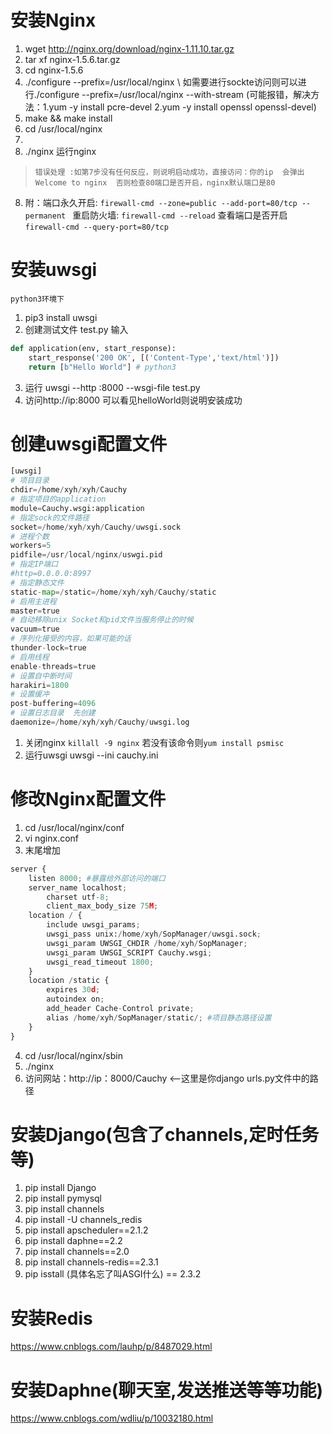 # 安装Nginx
1. wget http://nginx.org/download/nginx-1.11.10.tar.gz
2. tar xf nginx-1.5.6.tar.gz
3. cd nginx-1.5.6
4. ./configure --prefix=/usr/local/nginx \       如需要进行sockte访问则可以进行./configure  --prefix=/usr/local/nginx --with-stream (可能报错，解决方法：1.yum -y install pcre-devel      2.yum -y install openssl openssl-devel)
5. make && make install
6. cd /usr/local/nginx
7. 
8. ./nginx   运行nginx  
> `错误处理 :如第7步没有任何反应，则说明启动成功，直接访问：你的ip  会弹出Welcome to nginx  否则检查80端口是否开启，nginx默认端口是80`
8. 附：端口永久开启: `firewall-cmd --zone=public --add-port=80/tcp --permanent ` 重启防火墙: `firewall-cmd --reload`  查看端口是否开启 `firewall-cmd --query-port=80/tcp`
# 安装uwsgi
`python3环境下`
1. pip3 install uwsgi
2. 创建测试文件 test.py 输入
```python
def application(env, start_response):
    start_response('200 OK', [('Content-Type','text/html')])
    return [b"Hello World"] # python3
```

3. 运行 uwsgi --http :8000 --wsgi-file test.py
4. 访问http://ip:8000 可以看见helloWorld则说明安装成功

# 创建uwsgi配置文件

```python
[uwsgi]
# 项目目录
chdir=/home/xyh/xyh/Cauchy
# 指定项目的application
module=Cauchy.wsgi:application
# 指定sock的文件路径
socket=/home/xyh/xyh/Cauchy/uwsgi.sock
# 进程个数
workers=5
pidfile=/usr/local/nginx/uswgi.pid
# 指定IP端口
#http=0.0.0.0:8997
# 指定静态文件
static-map=/static=/home/xyh/xyh/Cauchy/static
# 启用主进程
master=true
# 自动移除unix Socket和pid文件当服务停止的时候
vacuum=true
# 序列化接受的内容，如果可能的话
thunder-lock=true
# 启用线程
enable-threads=true
# 设置自中断时间
harakiri=1800
# 设置缓冲
post-buffering=4096
# 设置日志目录  先创建
daemonize=/home/xyh/xyh/Cauchy/uwsgi.log
```
1. 关闭nginx `killall -9 nginx`  若没有该命令则`yum install psmisc`
2. 运行uwsgi   uwsgi --ini cauchy.ini
# 修改Nginx配置文件
1. cd /usr/local/nginx/conf
2. vi nginx.conf
3. 末尾增加
```python
server {
    listen 8000; #暴露给外部访问的端口
    server_name localhost;
        charset utf-8;
        client_max_body_size 75M;
    location / {
        include uwsgi_params;
        uwsgi_pass unix:/home/xyh/SopManager/uwsgi.sock;
        uwsgi_param UWSGI_CHDIR /home/xyh/SopManager;
        uwsgi_param UWSGI_SCRIPT Cauchy.wsgi;
        uwsgi_read_timeout 1800;
    }
    location /static {
        expires 30d;
        autoindex on;
        add_header Cache-Control private;
        alias /home/xyh/SopManager/static/; #项目静态路径设置
    }
}
```
4. cd /usr/local/nginx/sbin
5. ./nginx
6. 访问网站：http://ip：8000/Cauchy <--这里是你django urls.py文件中的路径
# 安装Django(包含了channels,定时任务等)
1. pip install Django
2. pip install pymysql
3. pip install channels
4. pip install -U channels_redis
5. pip install apscheduler==2.1.2
6. pip install daphne==2.2
7. pip install channels==2.0
8. pip install channels-redis==2.3.1
9. pip isstall (具体名忘了叫ASGI什么) == 2.3.2
# 安装Redis
https://www.cnblogs.com/lauhp/p/8487029.html
# 安装Daphne(聊天室,发送推送等等功能)
https://www.cnblogs.com/wdliu/p/10032180.html
